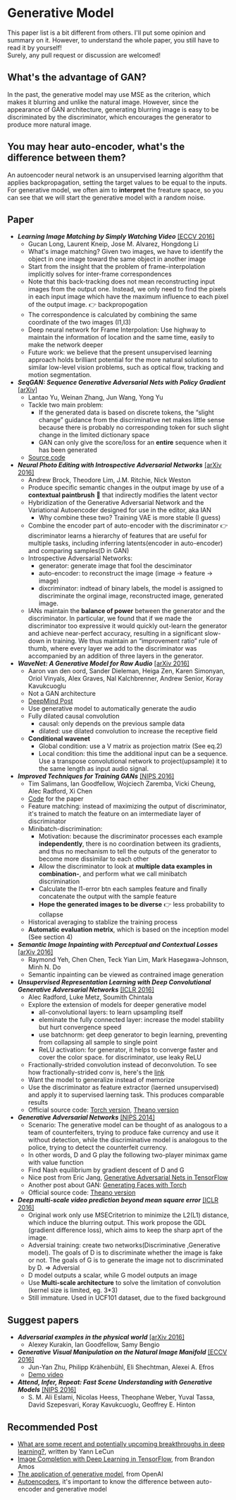 # Generative Model
This paper list is a bit different from others. I'll put some opinion and summary on it. However, to understand the whole paper, you still have to read it by yourself!    
Surely, any pull request or discussion are welcomed!

## What's the advantage of GAN?
In the past, the generative model may use MSE as the criterion, which makes it blurring and unlike the natural image. However, since the appearance of GAN architecture, generating blurring image is easy to be discriminated by the discriminator, which encourages the generator to produce more natural image.

## You may hear auto-encoder, what's the difference between them?
An autoencoder neural network is an unsupervised learning algorithm that applies backpropagation, setting the target values to be equal to the inputs. For generative model, we often aim to **interpret** the freature space, so you can see that we will start the generative model with a random noise.

## Paper

- ***Learning Image Matching by Simply Watching Video*** [[ECCV 2016]](https://arxiv.org/abs/1603.06041)
  - Gucan Long, Laurent Kneip, Jose M. Alvarez, Hongdong Li   
  - What's image matching? Given two images, we have to identify the object in one image toward the same object in another image
  - Start from the insight that the problem of frame-interpolation implicitly solves for inter-frame correspondences
  - Note that this back-tracking does not mean reconstructing input images from the output one. Instead, we only need to find the pixels in each input image which have the maximum influence to each pixel of the output image. :point_right: backpropogation
  - The correspondence is calculated by combining the same coordinate of the two images (I1,I3) 
  - Deep neural network for Frame Interpolation: Use highway to maintain the information of location and the same time, easily to make the network deeper
  - Future work:  we believe that the present unsupervised learning approach holds brilliant potential for the more natural solutions to similar low-level vision problems, such as optical flow, tracking and motion segmentation.  
- ***SeqGAN: Sequence Generative Adversarial Nets with Policy Gradient*** [[arXiv]](https://arxiv.org/abs/1609.05473)
  - Lantao Yu, Weinan Zhang, Jun Wang, Yong Yu
  - Tackle two main problem:
    - If the generated data is based on discrete tokens, the “slight change” guidance from the discriminative net makes little sense because there is probably no corresponding token for such slight change in the limited dictionary space
    - GAN can only give the score/loss for an **entire** sequence when it has been generated
  - [Source code](https://github.com/LantaoYu/SeqGAN)
- ***Neural Photo Editing with Introspective Adversarial Networks*** [[arXiv 2016]](http://arxiv.org/abs/1609.07093)
  - Andrew Brock, Theodore Lim, J.M. Ritchie, Nick Weston
  - Produce specific semantic changes in the output image by use of a **contextual paintbrush** :art: that indirectly modifies the latent vector
  - Hybridization of the Generative Adversarial Network and the  Variational Autoencoder designed for use in the editor, aka IAN
    - Why combine these two? Training VAE is more stable (I guess)  
  - Combine the encoder part of auto-encoder with the discriminator :point_right: discriminator learns a hierarchy of features that are useful for multiple tasks, including inferring latents(encoder in auto-encoder) and comparing samples(D in GAN) 
  - Introspective Adversarial Networks: 
    - generator: generate image that fool the desciminator
    - auto-encoder: to reconstruct the image (image -> feature -> image)
    - dixcriminator: indtead of binary labels, the model is assigned to discriminate the orginal image, reconstructed image, generated image. 
  - IANs maintain the **balance of power** between the generator and the discriminator. In particular, we found that if we made the discriminator too expressive it would quickly out-learn the generator and achieve near-perfect accuracy, resulting in a significant slow-down in training. We thus maintain an “improvement ratio” rule of thumb, where every layer we add to the discriminator was
accompanied by an addition of three layers in the generator.
- ***WaveNet: A Generative Model for Raw Audio*** [[arXiv 2016]](http://128.84.21.199/abs/1609.03499)
  - Aaron van den oord, Sander Dieleman, Heiga Zen, Karen Simonyan, Oriol Vinyals, Alex Graves, Nal Kalchbrenner, Andrew Senior, Koray Kavukcuoglu
  - Not a GAN architecture
  - [DeepMind Post](https://deepmind.com/blog/wavenet-generative-model-raw-audio/)
  - Use generative model to automatically generate the audio
  - Fully dilated causal convolution
    - causal: only depends on the previous sample data
    - dilated: use dilated convolution to increase the receptive field
  - **Conditional wavenet**
    - Global condition: use a V matrix as projection matrix (See eq.2)
    - Local condition: this time the additional input can be a sequence. Use a transpose convolutional network to project(upsample) it to the same length as input audio signal.
- ***Improved Techniques for Training GANs*** [[NIPS 2016]](https://arxiv.org/abs/1606.03498)
  - Tim Salimans, Ian Goodfellow, Wojciech Zaremba, Vicki Cheung, Alec Radford, Xi Chen
  - [Code](https://github.com/openai/improved-gan) for the paper
  - Feature matching: instead of maximizing the output of discriminator, it's trained to match the feature on an imtermediate layer of discriminator
  - Minibatch-discrimination: 
    - Motivation: because the discriminator processes each example **independently**, there is no coordination between its gradients, and thus no mechanism to tell the outputs of the generator to become more dissimilar to each other
    - Allow the discriminator to look at **multiple data examples in combination-**, and perform what we call minibatch discrimination
    - Calculate the l1-error btn each samples feature and finally concatenate the output with the sample feature
    - **Hope the generated images to be diverse** :point_right: less probability to collapse
  - Historical averaging to stablize the training process
  - **Automatic evaluation metrix**, which is based on the inception model (See section 4)
- ***Semantic Image Inpainting with Perceptual and Contextual Losses*** [[arXiv 2016]](https://arxiv.org/abs/1607.07539)
  - Raymond Yeh, Chen Chen, Teck Yian Lim, Mark Hasegawa-Johnson, Minh N. Do
  - Semantic inpainting can be viewed as contrained image generation
- ***Unsupervised Representation Learning with Deep Convolutional Generative Adversarial Networks*** [[ICLR 2016]](https://arxiv.org/abs/1511.06434)
  - Alec Radford, Luke Metz, Soumith Chintala
  - Explore the extension of models for deeper generative model
    - all-convolutional layers: to learn upsampling itself
    - eleminate the fully connected layer: increase the model stability but hurt convergence speed
    - use batchnorm: get deep generator to begin learning, preventing from collapsing all sample to single point
    - ReLU activation: for generator, it helps to converge faster and cover the color space. for discriminator, use leaky ReLU
  - Fractionally-strided convolution instead of deconvolution. To see how fractionally-strided conv is, here's the [link](https://github.com/vdumoulin/conv_arithmetic)
  - Want the model to generalize instead of memorize
  - Use the discriminator as feature extractor (laerned unsupervised) and apply it to supervised laerning task. This produces comparable results
  - Official source code: [Torch version](https://github.com/soumith/dcgan.torch), [Theano version](https://github.com/Newmu/dcgan_code)
- ***Generative Adversarial Networks*** [[NIPS 2014]](https://arxiv.org/abs/1406.2661)
  - Scenario: The generative model can be thought of as analogous to a team of counterfeiters, trying to produce fake currency and use it without detection, while the discriminative model is analogous to the police, trying to detect the counterfeit currency.
  - In other words, D and G play the following two-player minimax game with value function
  - Find Nash equilibrium by gradient descent of D and G
  - Nice post from Eric Jang, [Generative Adversarial Nets in TensorFlow](http://blog.evjang.com/2016/06/generative-adversarial-nets-in.html)
  - Another post about GAN: [Generating Faces with Torch](http://torch.ch/blog/2015/11/13/gan.html)
  - Official source code: [Theano version](https://github.com/goodfeli/adversarial)
- ***Deep multi-scale video prediction beyond mean square error*** [[ICLR 2016]](https://arxiv.org/abs/1511.05440)
  - Original work only use MSECritetrion to minimize the L2(L1) distance, which induce the blurring output. This work propose the GDL (gradient difference loss), which aims to keep the sharp aprt of the image.
  - Adversial training: create two networks(Discriminative ,Generative model). The goals of D is to discriminate whether the image is fake or not. The goals of G is to generate the image not to discriminated by D. => Adversial
  - D model outputs a scalar, while G model outputs an image
  - Use **Multi-scale architecture** to solve the limitation of convolution (kernel size is limited, eg. 3*3)
  - Still immature. Used in UCF101 dataset, due to the fixed background

## Suggest papers
- ***Adversarial examples in the physical world*** [[arXiv 2016]](https://arxiv.org/abs/1607.02533)
  - Alexey Kurakin, Ian Goodfellow, Samy Bengio  
- ***Generative Visual Manipulation on the Natural Image Manifold*** [[ECCV 2016]](https://people.eecs.berkeley.edu/~junyanz/projects/gvm/eccv16_gvm.pdf)
  - Jun-Yan Zhu, Philipp Krähenbühl, Eli Shechtman, Alexei A. Efros
  - [Demo video](https://www.youtube.com/watch?v=9c4z6YsBGQ0)
- ***Attend, Infer, Repeat: Fast Scene Understanding with Generative Models*** [[NIPS 2016]](http://arxiv.org/abs/1603.08575)
  - S. M. Ali Eslami, Nicolas Heess, Theophane Weber, Yuval Tassa, David Szepesvari, Koray Kavukcuoglu, Geoffrey E. Hinton

## Recommended Post  
- [What are some recent and potentially upcoming breakthroughs in deep learning?](https://www.quora.com/What-are-some-recent-and-potentially-upcoming-breakthroughs-in-deep-learning/answer/Yann-LeCun?srid=nZuy), written by Yann LeCun
- [Image Completion with Deep Learning in TensorFlow](http://bamos.github.io/2016/08/09/deep-completion/), from Brandon Amos
- [The application of generative model](https://openai.com/blog/generative-models/#going-forward), from OpenAI
- [Autoencoders](http://ufldl.stanford.edu/tutorial/unsupervised/Autoencoders/), it's important to know the difference between auto-encoder and generative model
